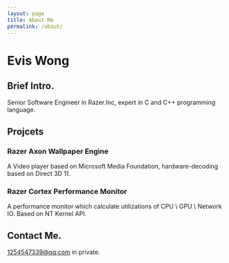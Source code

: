```yaml
---
layout: page
title: About Me
permalink: /about/
---
```


# Evis Wong
## Brief Intro.
Senior Software Engineer in Razer.Inc, expert in C and C++ programming language. 

## Projcets
### Razer Axon Wallpaper Engine
A Video player based on Microsoft Media Foundation, hardware-decoding based on Direct 3D 11.

### Razer Cortex Performance Monitor
A performance monitor which calculate utilizations of CPU \ GPU \ Network IO. Based on NT Kernel API.

## Contact Me.
1254547339@qq.com in private.

